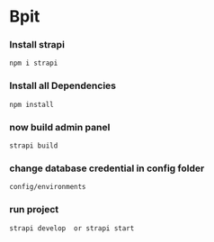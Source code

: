 # Bpit


### Install strapi

``` npm i strapi ```

### Install all Dependencies


``` npm install ```

### now build admin panel


``` strapi build ```

### change database credential in config folder


``` config/environments ```

### run project

`` strapi develop 
          or
    strapi start ``
